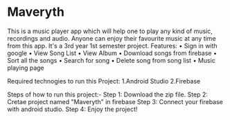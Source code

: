 # Maveryth
This is a music player app which will help one to play any kind of music, recordings and audio. Anyone can enjoy their favourite music at any time from this app.
It's a 3rd year 1st semester project.
Features:
•	Sign in with google 
•	View Song List
•	View Album
•	Download songs from firebase
•	Sort all the songs
•	Search for song
•	Delete song from song list
•	Music playing page


Required technogies to run this Project:
1.Android Studio
2.Firebase

Steps of how to run this project:-
Step 1: Download the zip file.
Step 2: Cretae project named "Maveryth" in firebase
Step 3: Connect your firebase with android studio.
Step 4: Enjoy the project!
